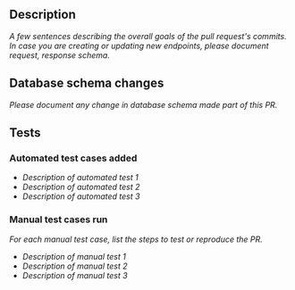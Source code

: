 ## Description

_A few sentences describing the overall goals of the pull request's commits. In case you are creating or updating new endpoints, please document request, response schema._

## Database schema changes

_Please document any change in database schema made part of this PR._

## Tests

### Automated test cases added

- _Description of automated test 1_
- _Description of automated test 2_
- _Description of automated test 3_

### Manual test cases run

_For each manual test case, list the steps to test or reproduce the PR._

- _Description of manual test 1_
- _Description of manual test 2_
- _Description of manual test 3_
